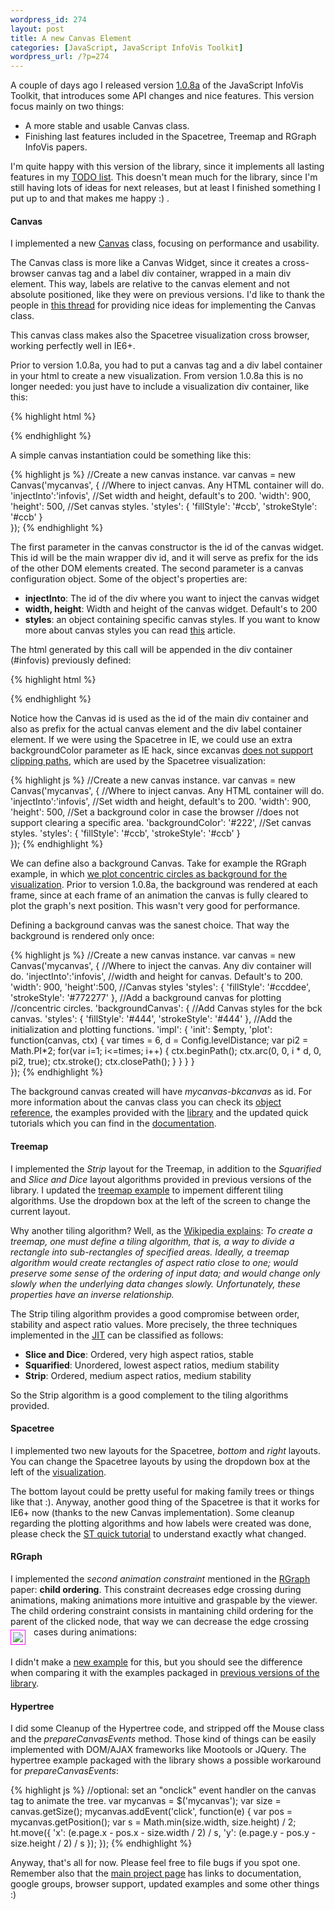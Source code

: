 ```yaml
--- 
wordpress_id: 274
layout: post
title: A new Canvas Element
categories: [JavaScript, JavaScript InfoVis Toolkit]
wordpress_url: /?p=274
---
```

A couple of days ago I released version <a href="http://thejit.org">1.0.8a</a> of the JavaScript InfoVis Toolkit, that introduces some API changes and nice features.
This version focus mainly on two things:

<ul>
   <li>A more stable and usable Canvas class.</li>
   <li>Finishing last features included in the Spacetree, Treemap and RGraph InfoVis papers.</li>
</ul>

I'm quite happy with this version of the library, since it implements all lasting features in my <a href="/2008/05/20/further-work-on-jit-10a/">TODO list</a>.
This doesn't mean much for the library, since I'm still having lots of ideas for next releases, but at least I finished something I put up to and that makes me happy :) .

<h4 id="canvas">Canvas</h4>
I implemented a new <a href="/blog/assets/jit-1.0a/doc/core/files/Canvas-js.html">Canvas</a> class, focusing on performance and usability. 

The Canvas class is more like a Canvas Widget, since it creates a cross-browser canvas tag and a label div container, wrapped in a main div element.
This way, labels are relative to the canvas element and not absolute positioned, like they were on previous versions. I'd like to thank the people in <a href="http://groups.google.com/group/javascript-information-visualization-toolkit/browse_thread/thread/e2ccfc56b51e3610">this thread</a> for providing nice ideas for implementing the Canvas class.

This canvas class makes also the Spacetree visualization cross browser, working perfectly well in IE6+.

Prior to version 1.0.8a, you had to put a canvas tag and a div label container in your html to create a new visualization. From version 1.0.8a this is no longer needed: you just have to include a visualization div container, like this:

{% highlight html %}
<div id="infovis"></div>
{% endhighlight %}

A simple canvas instantiation could be something like this:

{% highlight js %}
      //Create a new canvas instance.
      var canvas = new Canvas('mycanvas', {
         //Where to inject canvas. Any HTML container will do.
         'injectInto':'infovis',
         //Set width and height, default's to 200.
         'width': 900,
         'height': 500,
        //Set canvas styles.
        'styles': {
            'fillStyle': '#ccb',
            'strokeStyle': '#ccb'
        }   
      });
{% endhighlight %} 

The first parameter in the canvas constructor is the id of the canvas widget.
This id will be the main wrapper div id, and it will serve as prefix for the ids of the other DOM elements created.
The second parameter is a canvas configuration object. Some of the object's properties are:

<ul>
<li>
<b>injectInto</b>: The id of the div where you want to inject the canvas widget
</li>
<li>
<b>width, height</b>: Width and height of the canvas widget. Default's to 200
</li>
<li>
<b>styles</b>: an object containing specific canvas styles. If you want to know more about canvas styles you can read <a href="https://developer.mozilla.org/en/Canvas_tutorial/Applying_styles_and_colors">this</a> article.
</li>
</ul>

The html generated by this call will be appended in the div container (#infovis) previously defined:

{% highlight html %}
<div id="infovis">
  <div id="mycanvas" style="position:relative;">
    <canvas id="mycanvas-canvas" width=900 height=500 
    style="position:absolute; top:0; left:0; width:900px; height:500px;" />
    <div id="mycanvas-label" 
    style="overflow:visible; position:absolute; top:0; left:0; width:900px; height:0px">
    </div>
  </div>
</div>
{% endhighlight %}

Notice how the Canvas id is used as the id of the main div container and also as prefix for the actual canvas element and the div label container element.
If we were using the Spacetree in IE, we could use an extra backgroundColor parameter as IE hack, since excanvas <a href="http://groups.google.com/group/google-excanvas/browse_thread/thread/3844be27fc3f525f">does not support clipping paths</a>, which are used by the Spacetree visualization:

{% highlight js %}
      //Create a new canvas instance.
      var canvas = new Canvas('mycanvas', {
         //Where to inject canvas. Any HTML container will do.
         'injectInto':'infovis',
         //Set width and height, default's to 200.
         'width': 900,
         'height': 500,
         //Set a background color in case the browser
         //does not support clearing a specific area.
        'backgroundColor': '#222',
        //Set canvas styles.
        'styles': {
            'fillStyle': '#ccb',
            'strokeStyle': '#ccb'
        }   
      });
{% endhighlight %}

We can define also a background Canvas.
Take for example the RGraph example, in which <a href="/blog/assets/jit-1.0a/examples/rgraph.html">we plot concentric circles as background for the visualization</a>.
Prior to version 1.0.8a, the background was rendered at each frame, since at each frame of an animation the canvas is fully cleared to plot the graph's next position. This wasn't very good for performance.

Defining a background canvas was the sanest choice. That way the background is rendered only once:

{% highlight js %}
  //Create a new canvas instance.
  var canvas = new Canvas('mycanvas', {
    //Where to inject the canvas. Any div container will do.
    'injectInto':'infovis',
    //width and height for canvas. Default's to 200.
    'width': 900,
    'height':500,
    //Canvas styles
    'styles': {
        'fillStyle': '#ccddee',
        'strokeStyle': '#772277'
    },
    //Add a background canvas for plotting
    //concentric circles.
    'backgroundCanvas': {
        //Add Canvas styles for the bck canvas.
      'styles': {
            'fillStyle': '#444',
            'strokeStyle': '#444'
        },
        //Add the initialization and plotting functions.
        'impl': {
            'init': $empty,
            'plot': function(canvas, ctx) {
                var times = 6, d = Config.levelDistance;
                var pi2 = Math.PI*2;
                for(var i=1; i<=times; i++) {
                    ctx.beginPath();
                    ctx.arc(0, 0, i * d, 0, pi2, true);
                    ctx.stroke();
                    ctx.closePath();
                }
            }
        }
    }   
 });
{% endhighlight %}

The background canvas created will have <em>mycanvas-bkcanvas</em> as id.
For more information about the canvas class you can check its <a href="/blog/assets/jit-1.0a/doc/core/files/Canvas-js.html">object reference</a>, the examples provided with the <a href="/blog/assets/jit.zip" target="_blank">library</a> and the updated quick tutorials which you can find in the <a href="http://thejit.org/#documentation">documentation</a>.

<h4>Treemap</h4>
I implemented the <em>Strip</em> layout for the Treemap, in addition to the <em>Squarified</em> and <em>Slice and Dice</em> layout algorithms provided in previous versions of the library.
I updated the <a href="/blog/assets/jit-1.0a/examples/treemap.html">treemap example</a> to impement different tiling algorithms. Use the dropdown box at the left of the screen to change the current layout.

Why another tiling algorithm?
Well, as the <a href="http://en.wikipedia.org/wiki/Treemap#The_tiling_algorithm">Wikipedia explains</a>:
<em>To create a treemap, one must define a tiling algorithm, that is, a way to divide a rectangle into sub-rectangles of specified areas. Ideally, a treemap algorithm would create rectangles of aspect ratio close to one; would preserve some sense of the ordering of input data; and would change only slowly when the underlying data changes slowly. Unfortunately, these properties have an inverse relationship.</em>

The Strip tiling algorithm provides a good compromise between order, stability and aspect ratio values.
More precisely, the three techniques implemented in the <a href="http://thejit.org">JIT</a> can be classified as follows:
<ul>
<li><b>Slice and Dice</b>: Ordered, very high aspect ratios, stable</li>
<li><b>Squarified</b>: Unordered, lowest aspect ratios, medium stability</li>
<li><b>Strip</b>: Ordered, medium aspect ratios, medium stability</li>
</ul>

So the Strip algorithm is a good complement to the tiling algorithms provided.


<h4>Spacetree</h4>

I implemented two new layouts for the Spacetree, <em>bottom</em> and <em>right</em> layouts.
You can change the Spacetree layouts by using the dropdown box at the left of the <a href="/blog/assets/jit-1.0a/examples/spacetree.html">visualization</a>.

The bottom layout could be pretty useful for making family trees or things like that :).
Anyway, another good thing of the Spacetree is that it works for IE6+ now (thanks to the new Canvas implementation).
Some cleanup regarding the plotting algorithms and how labels were created was done, please check the <a href="/2008/05/07/st-quick-tutorial/">ST quick tutorial</a> to understand exactly what changed.

<h4>RGraph</h4>
I implemented the <em>second animation constraint</em> mentioned in the <a href="http://bailando.sims.berkeley.edu/papers/infovis01.htm">RGraph</a> paper: <b>child ordering</b>.
This constraint decreases edge crossing during animations, making animations more intuitive and graspable by the viewer.
The child ordering constraint consists in mantaining child ordering for the parent of the clicked node, that way we can decrease the edge crossing cases during animations:

<img style="border: 1px solid magenta; padding: 3px; margin: 5px 13px 5px 0; float: left;" src="/blog/assets/scons.png" />

<div style="clear:both"></div>

I didn't make a <a href="/blog/assets/jit-1.0a/examples/rgraph.html">new example</a> for this, but you should see the difference when comparing it with the examples packaged in <a href="/blog/assets/jit-1.0.7a.zip" target="_blank">previous versions of the library</a>.

<h4>Hypertree</h4>
I did some Cleanup of the Hypertree code, and stripped off the Mouse class and the <em>prepareCanvasEvents</em> method.
Those kind of things can be easily implemented with DOM/AJAX frameworks like Mootools or JQuery.
The hypertree example packaged with the library shows a possible workaround for <em>prepareCanvasEvents</em>:

{% highlight js %}
  //optional: set an "onclick" event handler on the canvas tag to animate the tree.
  var mycanvas = $('mycanvas');
  var size = canvas.getSize();
  mycanvas.addEvent('click', function(e) {
    var pos = mycanvas.getPosition();
    var s = Math.min(size.width, size.height) / 2;
    ht.move({
      'x':  (e.page.x - pos.x - size.width  / 2) / s,
      'y':  (e.page.y - pos.y - size.height / 2) / s
    });
  });
{% endhighlight %}

Anyway, that's all for now. Please feel free to file bugs if you spot one.
Remember also that the <a href="http://thejit.org">main project page</a> has links to documentation, google groups, browser support, updated examples and some other things :)
